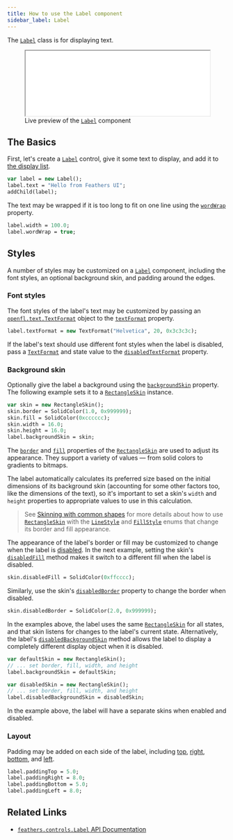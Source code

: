 ```yaml
---
title: How to use the Label component
sidebar_label: Label
---
```


The [`Label`](https://api.feathersui.com/current/feathers/controls/Label.html) class is for displaying text.

<figure>
<iframe src="/learn/haxe-openfl/samples/label.html" width="100%" height="150"></iframe>
<figcaption>Live preview of the <a href="https://api.feathersui.com/current/feathers/controls/Label.html"><code>Label</code></a> component</figcaption>
</figure>

## The Basics

First, let's create a [`Label`](https://api.feathersui.com/current/feathers/controls/Label.html) control, give it some text to display, and add it to [the display list](https://books.openfl.org/openfl-developers-guide/display-programming/basics-of-display-programming.html).

```hx
var label = new Label();
label.text = "Hello from Feathers UI";
addChild(label);
```

The text may be wrapped if it is too long to fit on one line using the [`wordWrap`](https://api.feathersui.com/current/feathers/controls/Label.html#wordWrap) property.

```hx
label.width = 100.0;
label.wordWrap = true;
```

## Styles

A number of styles may be customized on a [`Label`](https://api.feathersui.com/current/feathers/controls/Label.html) component, including the font styles, an optional background skin, and padding around the edges.

### Font styles

The font styles of the label's text may be customized by passing an [`openfl.text.TextFormat`](https://api.openfl.org/openfl/text/TextFormat.html) object to the [`textFormat`](https://api.feathersui.com/current/feathers/controls/Label.html#textFormat) property.

```hx
label.textFormat = new TextFormat("Helvetica", 20, 0x3c3c3c);
```

If the label's text should use different font styles when the label is disabled, pass a [`TextFormat`](https://api.openfl.org/openfl/text/TextFormat.html) and state value to the [`disabledTextFormat`](https://api.feathersui.com/current/feathers/controls/Label.html#disabledTextFormat) property.

### Background skin

Optionally give the label a background using the [`backgroundSkin`](https://api.feathersui.com/current/feathers/controls/Label.html#backgroundSkin) property. The following example sets it to a [`RectangleSkin`](https://api.feathersui.com/current/feathers/skins/RectangleSkin.html) instance.

```hx
var skin = new RectangleSkin();
skin.border = SolidColor(1.0, 0x999999);
skin.fill = SolidColor(0xcccccc);
skin.width = 16.0;
skin.height = 16.0;
label.backgroundSkin = skin;
```

The [`border`](https://api.feathersui.com/current/feathers/skins/BaseGraphicsPathSkin.html#border) and [`fill`](https://api.feathersui.com/current/feathers/skins/BaseGraphicsPathSkin.html#fill) properties of the [`RectangleSkin`](https://api.feathersui.com/current/feathers/skins/RectangleSkin.html) are used to adjust its appearance. They support a variety of values — from solid colors to gradients to bitmaps.

The label automatically calculates its preferred size based on the initial dimensions of its background skin (accounting for some other factors too, like the dimensions of the text), so it's important to set a skin's `width` and `height` properties to appropriate values to use in this calculation.

> See [Skinning with common shapes](./shape-skins.md) for more details about how to use [`RectangleSkin`](https://api.feathersui.com/current/feathers/skins/RectangleSkin.html) with the [`LineStyle`](https://api.feathersui.com/current/feathers/graphics/LineStyle.html) and [`FillStyle`](https://api.feathersui.com/current/feathers/graphics/FillStyle.html) enums that change its border and fill appearance.

The appearance of the label's border or fill may be customized to change when the label is [disabled](https://api.feathersui.com/current/feathers/core/IUIControl.html#enabled). In the next example, setting the skin's [`disabledFill`](https://api.feathersui.com/current/feathers/skins/RectangleSkin.html#disabledFill) method makes it switch to a different fill when the label is disabled.

```hx
skin.disabledFill = SolidColor(0xffcccc);
```

Similarly, use the skin's [`disabledBorder`](https://api.feathersui.com/current/feathers/skins/RectangleSkin.html#disabledBorder) property to change the border when disabled.

```hx
skin.disabledBorder = SolidColor(2.0, 0x999999);
```

In the examples above, the label uses the same [`RectangleSkin`](https://api.feathersui.com/current/feathers/skins/RectangleSkin.html) for all states, and that skin listens for changes to the label's current state. Alternatively, the label's [`disabledBackgroundSkin`](https://api.feathersui.com/current/feathers/controls/Label.html#disabledBackgroundSkin) method allows the label to display a completely different display object when it is disabled.

```hx
var defaultSkin = new RectangleSkin();
// ... set border, fill, width, and height
label.backgroundSkin = defaultSkin;

var disabledSkin = new RectangleSkin();
// ... set border, fill, width, and height
label.disabledBackgroundSkin = disabledSkin;
```

In the example above, the label will have a separate skins when enabled and disabled.

### Layout

Padding may be added on each side of the label, including [top](https://api.feathersui.com/current/feathers/controls/Label.html#paddingTop), [right](https://api.feathersui.com/current/feathers/controls/Label.html#paddingRight), [bottom](https://api.feathersui.com/current/feathers/controls/Label.html#paddingBottom), and [left](https://api.feathersui.com/current/feathers/controls/Label.html#paddingLeft).

```hx
label.paddingTop = 5.0;
label.paddingRight = 8.0;
label.paddingBottom = 5.0;
label.paddingLeft = 8.0;
```

## Related Links

- [`feathers.controls.Label` API Documentation](https://api.feathersui.com/current/feathers/controls/Label.html)
